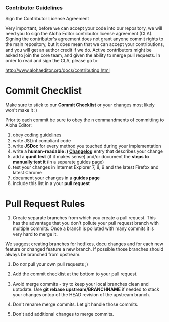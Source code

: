 ### Contributor Guidelines

Sign the Contributor License Agreement

Very important, before we can accept your code into our repository, we will need you to sign the Aloha Editor contributor license agreement (CLA). Signing the contributor's agreement does not grant anyone commit rights to the main repository, but it does mean that we can accept your contributions, and you will get an author credit if we do. Active contributors might be asked to join the core team, and given the ability to merge pull requests. In order to read and sign the CLA, please go to:

http://www.alohaeditor.org/docs/contributing.html

# Commit Checklist

Make sure to stick to our **Commit Checklist** or your changes most likely won't make it :)

Prior to each commit be sure to obey the n commandments of committing to Aloha Editor:

1. obey [coding guidelines](http://www.aloha-editor.org/guides/style_guide.html)
1. write JSLint compliant code
1. write **JSDoc** for every method you touched during your implementation
1. write a **human-readable :) [Changelog](http://www.alohaeditor.org/guides/develop_aloha.html#changelog)** entry that describes your change
1. add a **qunit test** (if it makes sense) and/or document the **steps to manually test it** (in a separate guides page)
1. test your changes in Internet Explorer 7, 8, 9 and the latest Firefox and latest Chrome
1. document your changes in a **guides page**
1. include this list in a your **pull request**

# Pull Request Rules

1. Create separate branches from which you create a pull request. This has the advantage that you don't pollute your pull request branch with multiple commits. Once a branch is polluted with many commits it is very hard to merge it. 

We suggest creating branches for hotfixes, docu changes and for each new feature or changed feature a new branch. If possible those branches should always be branched from upstream.

1. Do *not* pull your own pull requests ;)

1. Add the commit checklist at the bottom to your pull request.

1. Avoid merge commits - try to keep your local branches clean and uptodate. Use **git rebase upstream/BRANCHNAME** if needed to stack your changes ontop of the HEAD revision of the upstream branch.

1. Don't rename merge commits. Let git handle those commits.

1. Don't add additional changes to merge commits.


